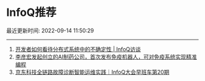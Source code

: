 # InfoQ推荐

最近更新时间: 2022-09-14 11:50:29

--- 
1. [开发者如何看待分布式系统中的不确定性 | InfoQ访谈](https://www.infoq.cn/article/XhwPhp9HxaZ3pE0kexVs) 
2. [李彦宏发起创立的AI制药公司，首次发布免疫机器人，可对免疫系统实现精准编程](https://www.infoq.cn/article/80N3vqFJcO6YhdBKw9Sb) 
3. [京东科技全链路故障诊断智能运维实践｜InfoQ大会早班车第20期](https://www.infoq.cn/article/0qXKT2eVDyXBLCd08LbC) 
